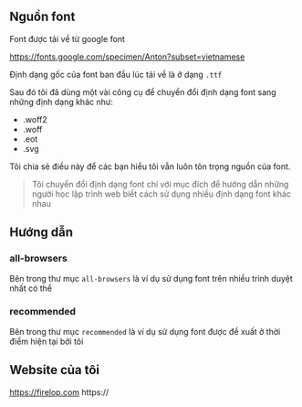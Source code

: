 ## Nguồn font

Font được tải về từ google font

https://fonts.google.com/specimen/Anton?subset=vietnamese

Định dạng gốc của font ban đầu lúc tải về là ở dạng `.ttf`

Sau đó tôi đã dùng một vài công cụ để chuyển đổi định dạng font sang những định dạng khác như:

- .woff2
- .woff
- .eot
- .svg

Tôi chia sẻ điều này để các bạn hiểu tôi vẫn luôn tôn trọng nguồn của font.

> Tôi chuyển đổi định dạng font chỉ với mục đích để hướng dẫn những người học lập trình web biết cách sử dụng nhiều định dạng font khác nhau

## Hướng dẫn

### all-browsers

Bên trong thư mục `all-browsers` là ví dụ sử dụng font trên nhiều trình duyệt nhất có thể

### recommended

Bên trong thư mục `recommended` là ví dụ sử dụng font được đề xuất ở thời điểm hiện tại bởi tôi

## Website của tôi

https://firelop.com
https://
